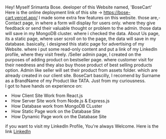 Hey! Myself Srimanta Bose. 
deeloper of this Website named, 'BoseCart' 
Here is the online deployment link of this site -> https://bose-cart.vercel.app/
I made some extra few features on this website. those are,- 
Contact page, in where a form will display for users only. where they give feedback or send their valuable thought or problem to the admin. those data will save in my MongoDB cluster. where i checked the data. 
About Us page, its a static page, where user scroll on to the page, the data will save in my database. basically, i designed this static page for advertising of my Website. where i put some read-only content and put a link of my LinkedIn profile, where they visit freely.
/Seller admin page, I created on the purposes of adding product on bestseller page. where customer visit for their needness and they also buy those product of best selling products option. Admin like seller will set their product from assets folder. which are already created in our client site.
BoseCart bascilly, I recomend by Surname as a BrandName of my Product like TATA. Just from my curiousness. 
<br>I got to have hands on experience on:
<li>How Client Site Work from React.js</li>
<li>How Server Site work from Node.js & Express.js</li>
<li>How Database work from MongoDB CLuster</li>
<li>How Static Page work on the Database Site</li>
<li>How Dynamic Page work on the Database Site</li>

if you want to visit my LinkedIn Profile, You're always Welcome. 
Here is the link <a href=
"https://www.linkedin.com/in/srimanta-bose-753375250/">LinkedIn</a>
